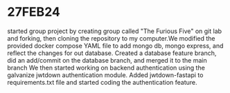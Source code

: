 # 27FEB24
started group project by creating group called "The Furious Five" on git lab and forking, then cloning the repository to my computer.We modified the provided docker compose YAML file to add mongo db, mongo express, and reflect the changes for out database.
Created a database feature branch, did an add/commit on the database branch, and merged it to the main branch
We then started working on backend authentication using the galvanize jwtdown authentication module. Added jwtdown-fastapi to requirements.txt file and started coding the authentication feature.
